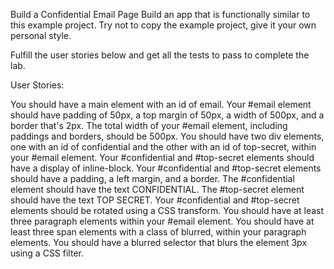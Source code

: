 Build a Confidential Email Page
Build an app that is functionally similar to this example project. Try not to copy the example project, give it your own personal style.

Fulfill the user stories below and get all the tests to pass to complete the lab.

User Stories:

You should have a main element with an id of email.
Your #email element should have padding of 50px, a top margin of 50px, a width of 500px, and a border that's 2px.
The total width of your #email element, including paddings and borders, should be 500px.
You should have two div elements, one with an id of confidential and the other with an id of top-secret, within your #email element.
Your #confidential and #top-secret elements should have a display of inline-block.
Your #confidential and #top-secret elements should have a padding, a left margin, and a border.
The #confidential element should have the text CONFIDENTIAL.
The #top-secret element should have the text TOP SECRET.
Your #confidential and #top-secret elements should be rotated using a CSS transform.
You should have at least three paragraph elements within your #email element.
You should have at least three span elements with a class of blurred, within your paragraph elements.
You should have a blurred selector that blurs the element 3px using a CSS filter.
